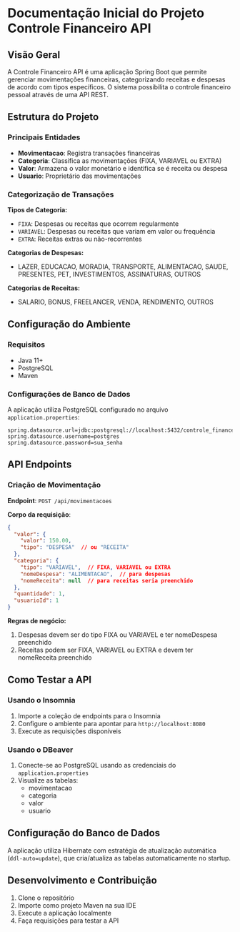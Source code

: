 # Documentação Inicial do Projeto Controle Financeiro API

## Visão Geral

A Controle Financeiro API é uma aplicação Spring Boot que permite gerenciar movimentações financeiras, categorizando receitas e despesas de acordo com tipos específicos. O sistema possibilita o controle financeiro pessoal através de uma API REST.

## Estrutura do Projeto

### Principais Entidades

- **Movimentacao**: Registra transações financeiras
- **Categoria**: Classifica as movimentações (FIXA, VARIAVEL ou EXTRA)
- **Valor**: Armazena o valor monetário e identifica se é receita ou despesa
- **Usuario**: Proprietário das movimentações

### Categorização de Transações

**Tipos de Categoria:**
- `FIXA`: Despesas ou receitas que ocorrem regularmente
- `VARIAVEL`: Despesas ou receitas que variam em valor ou frequência
- `EXTRA`: Receitas extras ou não-recorrentes

**Categorias de Despesas:**
- LAZER, EDUCACAO, MORADIA, TRANSPORTE, ALIMENTACAO, SAUDE, PRESENTES, PET, INVESTIMENTOS, ASSINATURAS, OUTROS

**Categorias de Receitas:**
- SALARIO, BONUS, FREELANCER, VENDA, RENDIMENTO, OUTROS

## Configuração do Ambiente

### Requisitos

- Java 11+
- PostgreSQL
- Maven

### Configurações de Banco de Dados

A aplicação utiliza PostgreSQL configurado no arquivo `application.properties`:

```
spring.datasource.url=jdbc:postgresql://localhost:5432/controle_financeiro
spring.datasource.username=postgres
spring.datasource.password=sua_senha
```

## API Endpoints

### Criação de Movimentação

**Endpoint**: `POST /api/movimentacoes`

**Corpo da requisição**:
```json
{
  "valor": {
    "valor": 150.00,
    "tipo": "DESPESA"  // ou "RECEITA"
  },
  "categoria": {
    "tipo": "VARIAVEL",  // FIXA, VARIAVEL ou EXTRA
    "nomeDespesa": "ALIMENTACAO",  // para despesas
    "nomeReceita": null  // para receitas seria preenchido
  },
  "quantidade": 1,
  "usuarioId": 1
}
```

**Regras de negócio:**
1. Despesas devem ser do tipo FIXA ou VARIAVEL e ter nomeDespesa preenchido
2. Receitas podem ser FIXA, VARIAVEL ou EXTRA e devem ter nomeReceita preenchido

## Como Testar a API

### Usando o Insomnia

1. Importe a coleção de endpoints para o Insomnia
2. Configure o ambiente para apontar para `http://localhost:8080`
3. Execute as requisições disponíveis

### Usando o DBeaver

1. Conecte-se ao PostgreSQL usando as credenciais do `application.properties`
2. Visualize as tabelas:
   - movimentacao
   - categoria
   - valor
   - usuario

## Configuração do Banco de Dados

A aplicação utiliza Hibernate com estratégia de atualização automática (`ddl-auto=update`), que cria/atualiza as tabelas automaticamente no startup.

## Desenvolvimento e Contribuição

1. Clone o repositório
2. Importe como projeto Maven na sua IDE
3. Execute a aplicação localmente
4. Faça requisições para testar a API